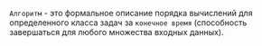 `Алгоритм` - это формальное описание порядка вычислений для определенного класса задач за `конечное время` (способность завершаться для любого множества входных данных).